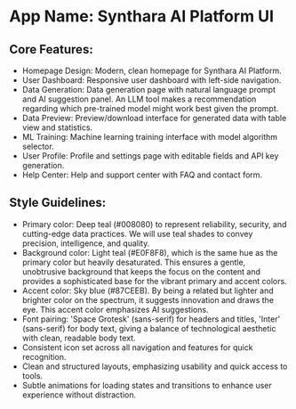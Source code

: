 # **App Name**: Synthara AI Platform UI

## Core Features:

- Homepage Design: Modern, clean homepage for Synthara AI Platform.
- User Dashboard: Responsive user dashboard with left-side navigation.
- Data Generation: Data generation page with natural language prompt and AI suggestion panel. An LLM tool makes a recommendation regarding which pre-trained model might work best given the prompt.
- Data Preview: Preview/download interface for generated data with table view and statistics.
- ML Training: Machine learning training interface with model algorithm selector.
- User Profile: Profile and settings page with editable fields and API key generation.
- Help Center: Help and support center with FAQ and contact form.

## Style Guidelines:

- Primary color: Deep teal (#008080) to represent reliability, security, and cutting-edge data practices. We will use teal shades to convey precision, intelligence, and quality.
- Background color: Light teal (#E0F8F8), which is the same hue as the primary color but heavily desaturated. This ensures a gentle, unobtrusive background that keeps the focus on the content and provides a sophisticated base for the vibrant primary and accent colors.
- Accent color: Sky blue (#87CEEB). By being a related but lighter and brighter color on the spectrum, it suggests innovation and draws the eye. This accent color emphasizes AI suggestions.
- Font pairing: 'Space Grotesk' (sans-serif) for headers and titles, 'Inter' (sans-serif) for body text, giving a balance of technological aesthetic with clean, readable body text.
- Consistent icon set across all navigation and features for quick recognition.
- Clean and structured layouts, emphasizing usability and quick access to tools.
- Subtle animations for loading states and transitions to enhance user experience without distraction.